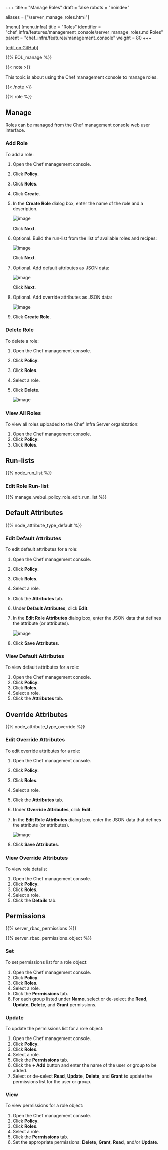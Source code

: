 +++
title = "Manage Roles"
draft = false
robots = "noindex"


aliases = ["/server_manage_roles.html"]

[menu]
  [menu.infra]
    title = "Roles"
    identifier = "chef_infra/features/management_console/server_manage_roles.md Roles"
    parent = "chef_infra/features/management_console"
    weight = 80
+++

[\[edit on GitHub\]](https://github.com/chef/chef-web-docs/blob/master/content/server_manage_roles.md)

{{% EOL_manage %}}

{{< note >}}

This topic is about using the Chef management console to manage roles.

{{< /note >}}

{{% role %}}

## Manage

Roles can be managed from the Chef management console web user
interface.

### Add Role

To add a role:

1.  Open the Chef management console.

2.  Click **Policy**.

3.  Click **Roles**.

4.  Click **Create**.

5.  In the **Create Role** dialog box, enter the name of the role and a
    description.

    ![image](/images/step_manage_webui_policy_role_add.png)

    Click **Next**.

6.  Optional. Build the run-list from the list of available roles and
    recipes:

    ![image](/images/step_manage_webui_policy_role_add_run_list.png)

    Click **Next**.

7.  Optional. Add default attributes as JSON data:

    ![image](/images/step_manage_webui_policy_role_add_default_attribute.png)

    Click **Next**.

8.  Optional. Add override attributes as JSON data:

    ![image](/images/step_manage_webui_policy_role_add_override_attribute.png)

9.  Click **Create Role**.

### Delete Role

To delete a role:

1.  Open the Chef management console.

2.  Click **Policy**.

3.  Click **Roles**.

4.  Select a role.

5.  Click **Delete**.

    ![image](/images/step_manage_webui_policy_role_delete.png)

### View All Roles

To view all roles uploaded to the Chef Infra Server organization:

1.  Open the Chef management console.
2.  Click **Policy**.
3.  Click **Roles**.

## Run-lists

{{% node_run_list %}}

### Edit Role Run-list

{{% manage_webui_policy_role_edit_run_list %}}

## Default Attributes

{{% node_attribute_type_default %}}

### Edit Default Attributes

To edit default attributes for a role:

1.  Open the Chef management console.

2.  Click **Policy**.

3.  Click **Roles**.

4.  Select a role.

5.  Click the **Attributes** tab.

6.  Under **Default Attributes**, click **Edit**.

7.  In the **Edit Role Attributes** dialog box, enter the JSON data that
    defines the attribute (or attributes).

    ![image](/images/step_manage_webui_policy_role_edit_attribute.png)

8.  Click **Save Attributes**.

### View Default Attributes

To view default attributes for a role:

1.  Open the Chef management console.
2.  Click **Policy**.
3.  Click **Roles**.
4.  Select a role.
5.  Click the **Attributes** tab.

## Override Attributes

{{% node_attribute_type_override %}}

### Edit Override Attributes

To edit override attributes for a role:

1.  Open the Chef management console.

2.  Click **Policy**.

3.  Click **Roles**.

4.  Select a role.

5.  Click the **Attributes** tab.

6.  Under **Override Attributes**, click **Edit**.

7.  In the **Edit Role Attributes** dialog box, enter the JSON data that
    defines the attribute (or attributes).

    ![image](/images/step_manage_webui_policy_role_edit_attribute.png)

8.  Click **Save Attributes**.

### View Override Attributes

To view role details:

1.  Open the Chef management console.
2.  Click **Policy**.
3.  Click **Roles**.
4.  Select a role.
5.  Click the **Details** tab.

## Permissions

{{% server_rbac_permissions %}}

{{% server_rbac_permissions_object %}}

### Set

To set permissions list for a role object:

1.  Open the Chef management console.
2.  Click **Policy**.
3.  Click **Roles**.
4.  Select a role.
5.  Click the **Permissions** tab.
6.  For each group listed under **Name**, select or de-select the
    **Read**, **Update**, **Delete**, and **Grant** permissions.

### Update

To update the permissions list for a role object:

1.  Open the Chef management console.
2.  Click **Policy**.
3.  Click **Roles**.
4.  Select a role.
5.  Click the **Permissions** tab.
6.  Click the **+ Add** button and enter the name of the user or group
    to be added.
7.  Select or de-select **Read**, **Update**, **Delete**, and **Grant**
    to update the permissions list for the user or group.

### View

To view permissions for a role object:

1.  Open the Chef management console.
2.  Click **Policy**.
3.  Click **Roles**.
4.  Select a role.
5.  Click the **Permissions** tab.
6.  Set the appropriate permissions: **Delete**, **Grant**, **Read**,
    and/or **Update**.
